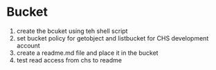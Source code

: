 # Bucket

1. create the bcuket using teh shell script
2. set bucket policy for getobject and listbucket for CHS development account
3. create a readme.md file and place it in the bucket
4. test read access from chs to readme


